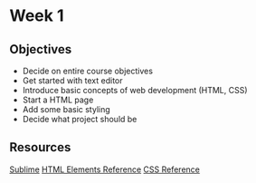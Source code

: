 # Week 1
## Objectives

- Decide on entire course objectives
- Get started with text editor
- Introduce basic concepts of web development (HTML, CSS)
- Start a HTML page
- Add some basic styling
- Decide what project should be


## Resources
[Sublime](https://www.sublimetext.com/)
[HTML Elements Reference](https://developer.mozilla.org/en-US/docs/Web/HTML/Element)
[CSS Reference](https://developer.mozilla.org/en-US/docs/Web/CSS/Reference)
